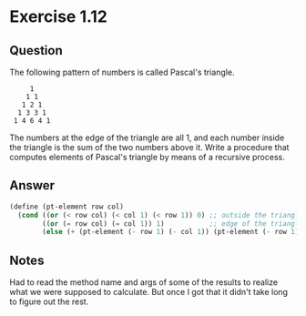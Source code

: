 Exercise 1.12
============

## Question

The following pattern of numbers is called Pascal's triangle.
```
     1
    1 1
   1 2 1
  1 3 3 1
 1 4 6 4 1
```

The numbers at the edge of the triangle are all 1, and each number inside the triangle is the sum of the two numbers above it. Write a procedure that computes elements of Pascal's triangle by means of a recursive process.


## Answer

```scheme
(define (pt-element row col)
  (cond ((or (< row col) (< col 1) (< row 1)) 0) ;; outside the triangle return 0
        ((or (= row col) (= col 1)) 1)           ;; edge of the triangle return 1
        (else (+ (pt-element (- row 1) (- col 1)) (pt-element (- row 1) col)))))
```


## Notes

Had to read the method name and args of some of the results to realize what we were supposed to calculate. But once I got that it didn't take long to figure out the rest.
